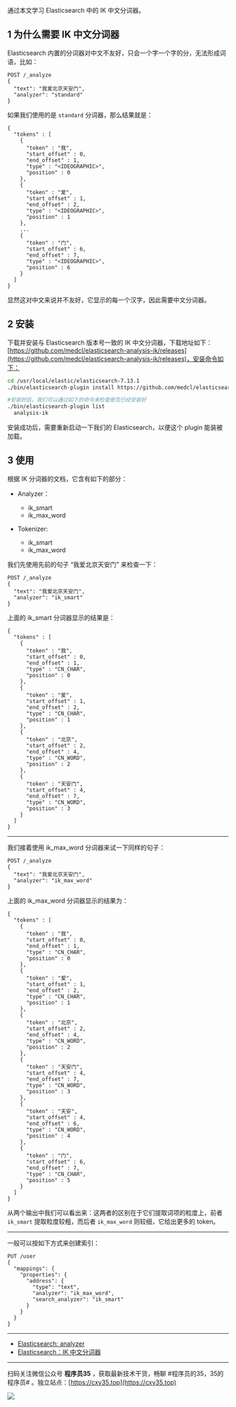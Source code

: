 通过本文学习 Elasticsearch 中的 IK 中文分词器。
<!-- more -->

## 1 为什么需要 IK 中文分词器

Elasticsearch 内置的分词器对中文不友好，只会一个字一个字的分，无法形成词语，比如：

```
POST /_analyze
{
  "text": "我爱北京天安门",
  "analyzer": "standard"
}
```

如果我们使用的是 `standard` 分词器，那么结果就是：

```
{
  "tokens" : [
    {
      "token" : "我",
      "start_offset" : 0,
      "end_offset" : 1,
      "type" : "<IDEOGRAPHIC>",
      "position" : 0
    },
    {
      "token" : "爱",
      "start_offset" : 1,
      "end_offset" : 2,
      "type" : "<IDEOGRAPHIC>",
      "position" : 1
    },
    ...
    {
      "token" : "门",
      "start_offset" : 6,
      "end_offset" : 7,
      "type" : "<IDEOGRAPHIC>",
      "position" : 6
    }
  ]
}
```

显然这对中文来说并不友好，它显示的每一个汉字，因此需要中文分词器。

## 2 安装

下载并安装与 Elasticsearch 版本号一致的 IK 中文分词器，下载地址如下：[https://github.com/medcl/elasticsearch-analysis-ik/releases](https://github.com/medcl/elasticsearch-analysis-ik/releases)，安装命令如下：

```bash
cd /usr/local/elastic/elasticsearch-7.13.1
./bin/elasticsearch-plugin install https://github.com/medcl/elasticsearch-analysis-ik/releases/download/v7.13.1/elasticsearch-analysis-ik-7.13.1.zip

#安装好后，我们可以通过如下的命令来检查是否已经安装好
./bin/elasticsearch-plugin list
  analysis-ik
```

安装成功后，需要重新启动一下我们的 Elasticsearch，以便这个 plugin 能装被加载。

## 3 使用

根据 IK 分词器的文档，它含有如下的部分：

- Analyzer：
  - ik_smart
  - ik_max_word

- Tokenizer:
  - ik_smart
  - ik_max_word

我们先使用先前的句子 “我爱北京天安门” 来检查一下：

```
POST /_analyze
{
  "text": "我爱北京天安门",
  "analyzer": "ik_smart"
}
```

上面的 ik_smart 分词器显示的结果是：

```
{
  "tokens" : [
    {
      "token" : "我",
      "start_offset" : 0,
      "end_offset" : 1,
      "type" : "CN_CHAR",
      "position" : 0
    },
    {
      "token" : "爱",
      "start_offset" : 1,
      "end_offset" : 2,
      "type" : "CN_CHAR",
      "position" : 1
    },
    {
      "token" : "北京",
      "start_offset" : 2,
      "end_offset" : 4,
      "type" : "CN_WORD",
      "position" : 2
    },
    {
      "token" : "天安门",
      "start_offset" : 4,
      "end_offset" : 7,
      "type" : "CN_WORD",
      "position" : 3
    }
  ]
}
```

---

我们接着使用 ik_max_word 分词器来试一下同样的句子：

```
POST /_analyze
{
  "text": "我爱北京天安门",
  "analyzer": "ik_max_word"
}
```

上面的 ik_max_word 分词器显示的结果为：

```
{
  "tokens" : [
    {
      "token" : "我",
      "start_offset" : 0,
      "end_offset" : 1,
      "type" : "CN_CHAR",
      "position" : 0
    },
    {
      "token" : "爱",
      "start_offset" : 1,
      "end_offset" : 2,
      "type" : "CN_CHAR",
      "position" : 1
    },
    {
      "token" : "北京",
      "start_offset" : 2,
      "end_offset" : 4,
      "type" : "CN_WORD",
      "position" : 2
    },
    {
      "token" : "天安门",
      "start_offset" : 4,
      "end_offset" : 7,
      "type" : "CN_WORD",
      "position" : 3
    },
    {
      "token" : "天安",
      "start_offset" : 4,
      "end_offset" : 6,
      "type" : "CN_WORD",
      "position" : 4
    },
    {
      "token" : "门",
      "start_offset" : 6,
      "end_offset" : 7,
      "type" : "CN_CHAR",
      "position" : 5
    }
  ]
}
```

从两个输出中我们可以看出来：这两者的区别在于它们提取词项的粒度上，前者 `ik_smart` 提取粒度较粗，而后者 `ik_max_word` 则较细，它给出更多的 token。

---

一般可以按如下方式来创建索引：

```
PUT /user
{
  "mappings": {
    "properties": {
      "address": {
        "type": "text",
        "analyzer": "ik_max_word",
        "search_analyzer": "ik_smart"
      }
    }
  }
}
```

---

- [Elasticsearch: analyzer](https://elasticstack.blog.csdn.net/article/details/100392478)
- [Elasticsearch：IK 中文分词器](https://elasticstack.blog.csdn.net/article/details/100516428)


---

扫码关注微信公众号 **程序员35** ，获取最新技术干货，畅聊 #程序员的35，35的程序员# 。独立站点：[https://cxy35.top](https://cxy35.top)

![](https://oscimg.oschina.net/oscnet/up-285838b9c516db5bb1ba760f292f2346078.JPEG)